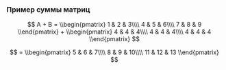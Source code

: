 ### Пример суммы матриц


$$ A + B = \\begin{pmatrix}
1 & 2 & 3\\\\
4 &  5 & 6\\\\
7 &  8 & 9
\\end{pmatrix} +
\\begin{pmatrix}
4 & 4 & 4\\\\
4 &  4 & 4\\\\
4 &  4 & 4
\\end{pmatrix}
$$

$$ =
\\begin{pmatrix}
5 & 6 & 7\\\\
8 &  9 & 10\\\\
11 &  12 & 13
\\end{pmatrix} $$